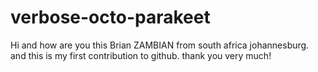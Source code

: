 # verbose-octo-parakeet
Hi and how are you this Brian ZAMBIAN from south africa johannesburg. and this is my first contribution to github. thank you very much!   
